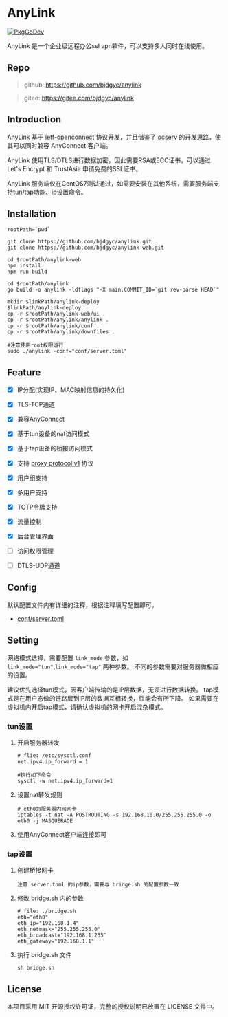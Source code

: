 # AnyLink

[![PkgGoDev](https://pkg.go.dev/badge/github.com/bjdgyc/anylink)](https://pkg.go.dev/github.com/bjdgyc/anylink)

AnyLink 是一个企业级远程办公ssl vpn软件，可以支持多人同时在线使用。

## Repo

> github: https://github.com/bjdgyc/anylink

> gitee: https://gitee.com/bjdgyc/anylink

## Introduction

AnyLink 基于 [ietf-openconnect](https://tools.ietf.org/html/draft-mavrogiannopoulos-openconnect-02)
协议开发，并且借鉴了 [ocserv](http://ocserv.gitlab.io/www/index.html) 的开发思路，使其可以同时兼容 AnyConnect 客户端。

AnyLink 使用TLS/DTLS进行数据加密，因此需要RSA或ECC证书，可以通过 Let's Encrypt 和 TrustAsia 申请免费的SSL证书。

AnyLink 服务端仅在CentOS7测试通过，如需要安装在其他系统，需要服务端支持tun/tap功能、ip设置命令。

## Installation

```
rootPath=`pwd`

git clone https://github.com/bjdgyc/anylink.git
git clone https://github.com/bjdgyc/anylink-web.git

cd $rootPath/anylink-web
npm install
npm run build

cd $rootPath/anylink
go build -o anylink -ldflags "-X main.COMMIT_ID=`git rev-parse HEAD`"

mkdir $linkPath/anylink-deploy
$linkPath/anylink-deploy
cp -r $rootPath/anylink-web/ui .
cp -r $rootPath/anylink/anylink .
cp -r $rootPath/anylink/conf .
cp -r $rootPath/anylink/downfiles .

#注意使用root权限运行
sudo ./anylink -conf="conf/server.toml"
```

## Feature

- [x] IP分配(实现IP、MAC映射信息的持久化)
- [x] TLS-TCP通道
- [x] 兼容AnyConnect
- [x] 基于tun设备的nat访问模式
- [x] 基于tap设备的桥接访问模式
- [x] 支持 [proxy protocol v1](http://www.haproxy.org/download/2.2/doc/proxy-protocol.txt) 协议
- [x] 用户组支持
- [x] 多用户支持
- [x] TOTP令牌支持
- [x] 流量控制
- [x] 后台管理界面

- [ ] 访问权限管理
- [ ] DTLS-UDP通道

## Config

默认配置文件内有详细的注释，根据注释填写配置即可。

- [conf/server.toml](https://github.com/bjdgyc/anylink/blob/master/conf/server.toml)

## Setting

网络模式选择，需要配置 `link_mode` 参数，如 `link_mode="tun"`,`link_mode="tap"` 两种参数。 不同的参数需要对服务器做相应的设置。

建议优先选择tun模式，因客户端传输的是IP层数据，无须进行数据转换。 tap模式是在用户态做的链路层到IP层的数据互相转换，性能会有所下降。 如果需要在虚拟机内开启tap模式，请确认虚拟机的网卡开启混杂模式。

### tun设置

1. 开启服务器转发
    ```
    # flie: /etc/sysctl.conf
    net.ipv4.ip_forward = 1

    #执行如下命令
    sysctl -w net.ipv4.ip_forward=1
    ```

2. 设置nat转发规则
    ```
    # eth0为服务器内网网卡
    iptables -t nat -A POSTROUTING -s 192.168.10.0/255.255.255.0 -o eth0 -j MASQUERADE
    ```

3. 使用AnyConnect客户端连接即可

### tap设置

1. 创建桥接网卡
    ```
    注意 server.toml 的ip参数，需要与 bridge.sh 的配置参数一致
    ```

2. 修改 bridge.sh 内的参数
    ```
    # file: ./bridge.sh
    eth="eth0"
    eth_ip="192.168.1.4"
    eth_netmask="255.255.255.0"
    eth_broadcast="192.168.1.255"
    eth_gateway="192.168.1.1"
    ```

3. 执行 bridge.sh 文件
    ```
    sh bridge.sh
    ```

## License

本项目采用 MIT 开源授权许可证，完整的授权说明已放置在 LICENSE 文件中。








